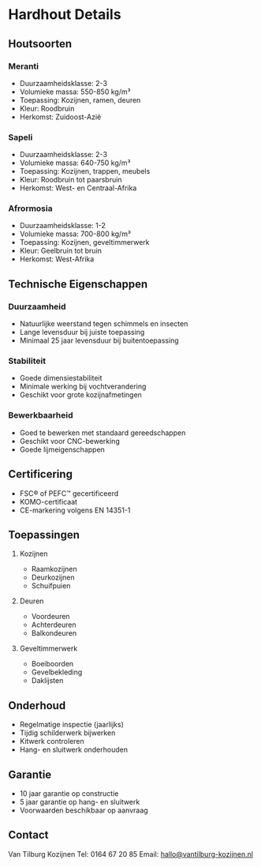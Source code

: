 # Hardhout Details

## Houtsoorten

### Meranti
- Duurzaamheidsklasse: 2-3
- Volumieke massa: 550-850 kg/m³
- Toepassing: Kozijnen, ramen, deuren
- Kleur: Roodbruin
- Herkomst: Zuidoost-Azië

### Sapeli
- Duurzaamheidsklasse: 2-3
- Volumieke massa: 640-750 kg/m³
- Toepassing: Kozijnen, trappen, meubels
- Kleur: Roodbruin tot paarsbruin
- Herkomst: West- en Centraal-Afrika

### Afrormosia
- Duurzaamheidsklasse: 1-2
- Volumieke massa: 700-800 kg/m³
- Toepassing: Kozijnen, geveltimmerwerk
- Kleur: Geelbruin tot bruin
- Herkomst: West-Afrika

## Technische Eigenschappen

### Duurzaamheid
- Natuurlijke weerstand tegen schimmels en insecten
- Lange levensduur bij juiste toepassing
- Minimaal 25 jaar levensduur bij buitentoepassing

### Stabiliteit
- Goede dimensiestabiliteit
- Minimale werking bij vochtverandering
- Geschikt voor grote kozijnafmetingen

### Bewerkbaarheid
- Goed te bewerken met standaard gereedschappen
- Geschikt voor CNC-bewerking
- Goede lijmeigenschappen

## Certificering
- FSC® of PEFC™ gecertificeerd
- KOMO-certificaat
- CE-markering volgens EN 14351-1

## Toepassingen
1. Kozijnen
   - Raamkozijnen
   - Deurkozijnen
   - Schuifpuien

2. Deuren
   - Voordeuren
   - Achterdeuren
   - Balkondeuren

3. Geveltimmerwerk
   - Boeiboorden
   - Gevelbekleding
   - Daklijsten

## Onderhoud
- Regelmatige inspectie (jaarlijks)
- Tijdig schilderwerk bijwerken
- Kitwerk controleren
- Hang- en sluitwerk onderhouden

## Garantie
- 10 jaar garantie op constructie
- 5 jaar garantie op hang- en sluitwerk
- Voorwaarden beschikbaar op aanvraag

## Contact
Van Tilburg Kozijnen
Tel: 0164 67 20 85
Email: hallo@vantilburg-kozijnen.nl
